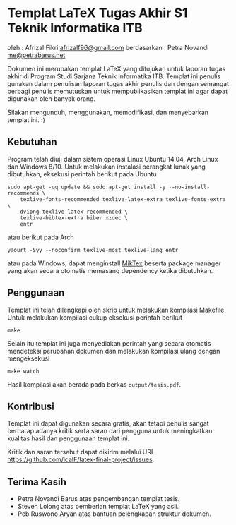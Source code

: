 Templat LaTeX Tugas Akhir S1 Teknik Informatika ITB
===================================
oleh        : Afrizal Fikri <afrizalf96@gmail.com>
berdasarkan : Petra Novandi <me@petrabarus.net>

Dokumen ini merupakan templat LaTeX yang ditujukan untuk laporan
tugas akhir di Program Studi Sarjana Teknik Informatika ITB. Templat ini penulis
gunakan dalam penulisan laporan tugas akhir penulis dan dengan semangat
berbagi penulis memutuskan untuk mempublikasikan templat ini agar
dapat digunakan oleh banyak orang.

Silakan mengunduh, menggunakan, memodifikasi, dan menyebarkan
templat ini. :)


Kebutuhan
---------

Program telah diuji dalam sistem operasi Linux Ubuntu 14.04, Arch Linux dan Windows 8/10. Untuk melakukan instalasi
perangkat lunak yang dibutuhkan, eksekusi perintah berikut pada Ubuntu

```
sudo apt-get -qq update && sudo apt-get install -y --no-install-recommends \
    texlive-fonts-recommended texlive-latex-extra texlive-fonts-extra \
    dvipng texlive-latex-recommended \
    texlive-bibtex-extra biber xzdec \
    entr
```

atau berikut pada Arch

```
yaourt -Syy --noconfirm texlive-most texlive-lang entr
```

atau pada Windows, dapat menginstall [MikTex](https://miktex.org/download) beserta package manager yang akan secara otomatis memasang dependency ketika dibutuhkan.

Penggunaan
----------

Templat ini telah dilengkapi oleh skrip untuk melakukan kompilasi
Makefile. Untuk melakukan kompilasi cukup eksekusi perintah berikut

```
make
```

Selain itu templat ini juga menyediakan perintah yang secara otomatis mendeteksi perubahan dokumen dan melakukan kompilasi ulang dengan mengeksekusi

```
make watch
```

Hasil kompilasi akan berada pada berkas `output/tesis.pdf`.

Kontribusi
----------

Templat ini dapat digunakan secara gratis, akan tetapi penulis sangat
berharap adanya kritik serta saran dari pengguna untuk meningkatkan
kualitas hasil dan penggunaan templat ini.

Kritik dan saran tersebut dapat dikirim melalui URL
<https://github.com/icalF/latex-final-project/issues>.

Terima Kasih
-----------

* Petra Novandi Barus atas pengembangan templat tesis.
* Steven Lolong atas pemberian templat LaTeX yang asli.
* Peb Ruswono Aryan atas bantuan pelengkapan struktur dokumen.

